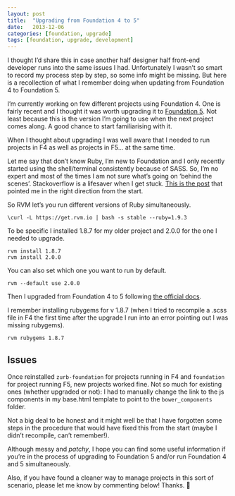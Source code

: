 ```yaml
---
layout: post
title:  "Upgrading from Foundation 4 to 5"
date:   2013-12-06
categories: [foundation, upgrade]
tags: [foundation, upgrade, development]
---
```


I thought I’d share this in case another half designer half front-end developer runs into the same issues I had.
Unfortunately I wasn’t so smart to record my process step by step, so some info might be missing. But here is a recollection of what I remember doing when updating from Foundation 4 to Foundation 5.

I’m currently working on few different projects using Foundation 4.
One is fairly recent and I thought it was worth upgrading it to [Foundation 5](http://foundation.zurb.com/).
Not least because this is the version I’m going to use when the next project comes along. A good chance to start familiarising with it.

When I thought about upgrading I was well aware that I needed to run projects in F4 as well as projects in F5… at the same time.

Let me say that don’t know Ruby, I’m new to Foundation and I only recently started using the shell/terminal consistently because of SASS. So, I’m no expert and most of the times I am not sure what’s going on ‘behind the scenes’. Stackoverflow is a lifesaver when I get stuck. [This is the post](http://stackoverflow.com/questions/5059196/how-to-update-my-version-of-ruby-from-terminal) that pointed me in the right direction from the start.

So RVM let’s you run different versions of Ruby simultaneously.

```
\curl -L https://get.rvm.io | bash -s stable --ruby=1.9.3
```

To be specific I installed 1.8.7 for my older project and 2.0.0 for the one I needed to upgrade.

```
rvm install 1.8.7
rvm install 2.0.0
```

You can also set which one you want to run by default.

```
rvm --default use 2.0.0
```

Then I upgraded from Foundation 4 to 5 following [the official docs](http://foundation.zurb.com/docs/upgrading.html).

I remember installing rubygems for v 1.8.7 (when I tried to recompile a .scss file in F4 the first time after the upgrade I run into an error pointing out I was missing rubygems).

```
rvm rubygems 1.8.7
```

## Issues

Once reinstalled `zurb-foundation` for projects running in F4 and `foundation` for project running F5, new projects worked fine.
Not so much for existing ones (whether upgraded or not): I had to manually change the link to the js components in my base.html template to point to the `bower_components` folder.

Not a big deal to be honest and it might well be that I have forgotten some steps in the procedure that would have fixed this from the start (maybe I didn’t recompile, can’t remember!).

Although messy and _patchy_, I hope you can find some useful information if you’re in the process of upgrading to Foundation 5 and/or run Foundation 4 and 5 simultaneously.

Also, if you have found a cleaner way to manage projects in this sort of scenario, please let me know by commenting below! Thanks. 🙂